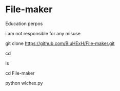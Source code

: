 # File-maker
Education perpos


i am not responsible for any misuse 


git clone https://github.com/BluHExH/File-maker.git

cd

ls

cd File-maker


python wlchex.py
